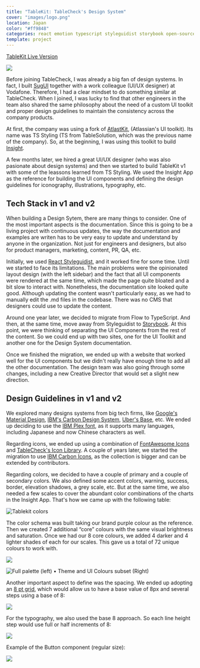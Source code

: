 ```yaml
---
title: "TableKit: TableCheck's Design System"
cover: "images/logo.png"
location: Japan
color: "#ff9848"
categories: react emotion typescript styleguidist storybook open-source web inverted
template: project
---
```


<p class="align-center">
<a class="btn" role="button" href="https://tablekit.tablecheck.com" target="_blank">TableKit Live Version</a>
</p>

![](/work/tablekit/images/1.png)

Before joining TableCheck, I was already a big fan of design systems. In fact, I built [SugUI](/sugui) together with a work colleague (UI/UX designer) at Vodafone. Therefore, I had a clear mindset to do something similar at TableCheck. When I joined, I was lucky to find that other engineers in the team also shared the same philosophy about the need of a custom UI toolkit and proper design guidelines to maintain the consistency across the company products.

At first, the company was using a fork of [AtlastKit](https://atlaskit.atlassian.com/), (Atlassian's UI toolkit). Its name was TS Styling (TS from TableSolution, which was the previous name of the company). So, at the beginning, I was using this toolkit to build [Insight](/insight).

A few months later, we hired a great UI/UX designer (who was also pasionate about design systems) and then we started to build TableKit v1 with some of the leassons learned from TS Styling. We used the Insight App as the reference for building the UI components and defining the design guidelines for iconography, illustrations, typography, etc.

## Tech Stack in v1 and v2

When building a Design Sytem, there are many things to consider. One of the most important aspects is the documentation. Since this is going to be a living project with continuous updates, the way the documentation and examples are writen has to be very easy to update and understand by anyone in the organization. Not just for engineers and designers, but also for product managers, marketing, content, PR, QA, etc.

Initially, we used [React Styleguidist](https://react-styleguidist.js.org/), and it worked fine for some time. Until we started to face its limitations. The main problems were the opinionated layout design (with the left sidebar) and the fact that all UI components were rendered at the same time, which made the page quite bloated and a bit slow to interact with. Nonetheless, the documentation site looked quite good. Although updating the content wasn't particularly easy, as we had to manually edit the .md files in the codebase. There was no CMS that designers could use to update the content.

Around one year later, we decided to migrate from Flow to TypeScript. And then, at the same time, move away from Styleguidist to [Storybook](https://storybook.js.org/). At this point, we were thinking of separating the UI Components from the rest of the content. So we could end up with two sites, one for the UI Toolkit and another one for the Design System documentation.

Once we finished the migration, we ended up with a website that worked well for the UI components but we didn't really have enough time to add all the other documentation. The design team was also going through some changes, including a new Creative Director that would set a slight new direction.

## Design Guidelines in v1 and v2

We explored many designs systems from big tech firms, like [Google's Material Design](https://material.io/design), [IBM's Carbon Design System](https://carbondesignsystem.com/), [Uber's Base](https://baseweb.design/), etc. We ended up deciding to use the [IBM Plex font](https://www.ibm.com/plex/), as it supports many languages, including Japanese and now Chinese characters as well.

Regarding icons, we ended up using a combination of [FontAwesome Icons](https://fontawesome.com/) and [TableCheck's Icon Library](https://github.com/tablecheck/tablecheck-icons). A couple of years later, we started the migration to use [IBM Carbon Icons](https://carbondesignsystem.com/guidelines/icons/library/), as the collection is bigger and can be extended by contributors.

Regarding colors, we decided to have a couple of primary and a couple of secondary colors. We also defined some accent colors, warning, success, border, elevation shadows, a grey scale, etc. But at the same time, we also needed a few scales to cover the abundant color combinations of the charts in the Insight App. That's how we came up with the following table:

<p class="align-center">
<img src="/work/tablekit/images/2.gif" alt="Tablekit colors" />
</p>

The color schema was built taking our brand purple colour as the reference. Then we created 7 additional “core” colours with the same visual brightness and saturation. Once we had our 8 core colours, we added 4 darker and 4 lighter shades of each for our scales. This gave us a total of 72 unique colours to work with.

![](/work/tablekit/images/3.png)

![Full palette (left) • Theme and UI Colours subset (Right)](/work/tablekit/images/4.png)

Another important aspect to define was the spacing. We ended up adopting an [8 pt grid](https://spec.fm/specifics/8-pt-grid), which would allow us to have a base value of 8px and several steps using a base of 8:

![](/work/tablekit/images/5.png)

For the typography, we also used the base 8 approach. So each line height step would use full or half increments of 8:

![](/work/tablekit/images/6.png)

Example of the Button component (regular size):

![](/work/tablekit/images/7.png)